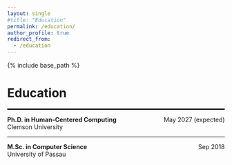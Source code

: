 ```yaml
---
layout: single
#title: "Education"
permalink: /education/
author_profile: true
redirect_from:
  - /education
---
```


{% include base_path %}
  
Education
======

<hr style="border: 1px solid;">

<div style="display: flex; justify-content: space-between;">
  <strong>Ph.D. in Human-Centered Computing</strong><span>May 2027 (expected)</span>
  </div>
Clemson University
<hr>

<div style="display: flex; justify-content: space-between;">
  <strong> M.Sc. in Computer Science</strong><span>Sep 2018</span>
  </div>
University of Passau
